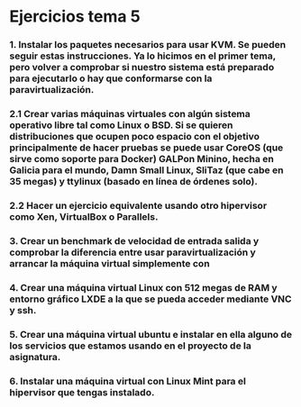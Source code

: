 # Ejercicios tema 5

### 1. Instalar los paquetes necesarios para usar KVM. Se pueden seguir estas instrucciones. Ya lo hicimos en el primer tema, pero volver a comprobar si nuestro sistema está preparado para ejecutarlo o hay que conformarse con la paravirtualización.

### 2.1 Crear varias máquinas virtuales con algún sistema operativo libre tal como Linux o BSD. Si se quieren distribuciones que ocupen poco espacio con el objetivo principalmente de hacer pruebas se puede usar CoreOS (que sirve como soporte para Docker) GALPon Minino, hecha en Galicia para el mundo, Damn Small Linux, SliTaz (que cabe en 35 megas) y ttylinux (basado en línea de órdenes solo).

### 2.2 Hacer un ejercicio equivalente usando otro hipervisor como Xen, VirtualBox o Parallels.

### 3. Crear un benchmark de velocidad de entrada salida y comprobar la diferencia entre usar paravirtualización y arrancar la máquina virtual simplemente con

### 4. Crear una máquina virtual Linux con 512 megas de RAM y entorno gráfico LXDE a la que se pueda acceder mediante VNC y ssh.

### 5. Crear una máquina virtual ubuntu e instalar en ella alguno de los servicios que estamos usando en el proyecto de la asignatura.

### 6. Instalar una máquina virtual con Linux Mint para el hipervisor que tengas instalado.